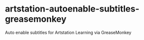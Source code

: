 # artstation-autoenable-subtitles-greasemonkey
Auto enable subtitles for Artstation Learning via GreaseMonkey
